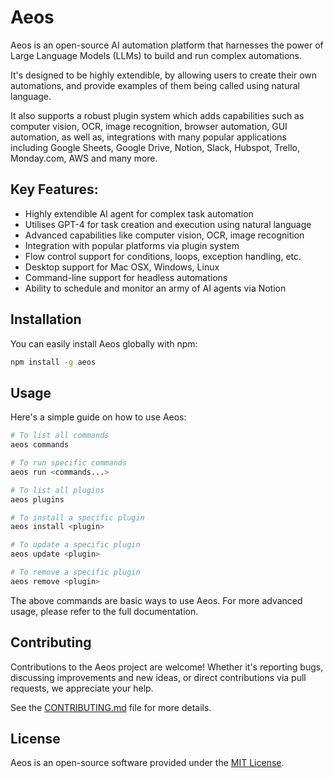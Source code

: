 # Aeos

Aeos is an open-source AI automation platform that harnesses the power of Large Language Models (LLMs) to build and run complex automations.

It's designed to be highly extendible, by allowing users to create their own automations, and provide examples of them being called using natural language.

It also supports a robust plugin system which adds capabilities such as computer vision, OCR, image recognition, browser automation, GUI automation, as well as, integrations with many popular applications including Google Sheets, Google Drive, Notion, Slack, Hubspot, Trello, Monday.com, AWS and many more.

## Key Features:

* Highly extendible AI agent for complex task automation
* Utilises GPT-4 for task creation and execution using natural language
* Advanced capabilities like computer vision, OCR, image recognition
* Integration with popular platforms via plugin system
* Flow control support for conditions, loops, exception handling, etc.
* Desktop support for Mac OSX, Windows, Linux
* Command-line support for headless automations
* Ability to schedule and monitor an army of AI agents via Notion

## Installation

You can easily install Aeos globally with npm:

```bash
npm install -g aeos
```

## Usage

Here's a simple guide on how to use Aeos:

```bash
# To list all commands
aeos commands

# To run specific commands
aeos run <commands...>

# To list all plugins
aeos plugins

# To install a specific plugin
aeos install <plugin>

# To update a specific plugin
aeos update <plugin>

# To remove a specific plugin
aeos remove <plugin>
```

The above commands are basic ways to use Aeos. For more advanced usage, please refer to the full documentation.

## Contributing

Contributions to the Aeos project are welcome! Whether it's reporting bugs, discussing improvements and new ideas, or direct contributions via pull requests, we appreciate your help.

See the [CONTRIBUTING.md](CONTRIBUTING.md) file for more details.

## License

Aeos is an open-source software provided under the [MIT License](LICENSE).